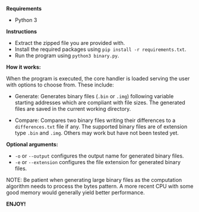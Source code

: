 <b>Requirements</b>

 - Python 3
 
 
<b>Instructions</b>

- Extract the zipped file you are provided with.
- Install the required packages using `pip install -r requirements.txt`.
- Run the program using `python3 binary.py`.


<b>How it works:</b>

When the program is executed, the core handler is loaded serving the user with options to choose from.
These include:

- Generate: Generates binary files (`.bin` or `.img`) following variable starting addresses which are compliant with file sizes. The generated files are saved in the current working directory.

- Compare: Compares two binary files writing their differences to a `differences.txt` file if any. The supported binary files are of extension type `.bin` and `.img`. Others may work but have not been tested yet.


<b>Optional arguments:</b>

- `-o` or `--output` configures the output name for generated binary files.
- `-e` or `--extension` configures the file extension for generated binary files.


NOTE: Be patient when generating large binary files as the computation algorithm needs to process the bytes pattern.
A more recent CPU with some good memory would generally yield better performance.


<b>ENJOY!</b>
 
